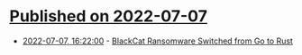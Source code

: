# [Published on 2022-07-07](index.md)

* [2022-07-07, 16:22:00](https://soylentnews.org/article.pl?sid=22/07/06/151241&from=rss) - [BlackCat Ransomware Switched from Go to Rust](https://soylentnews.org/article.pl?sid=22/07/06/151241&from=rss)
